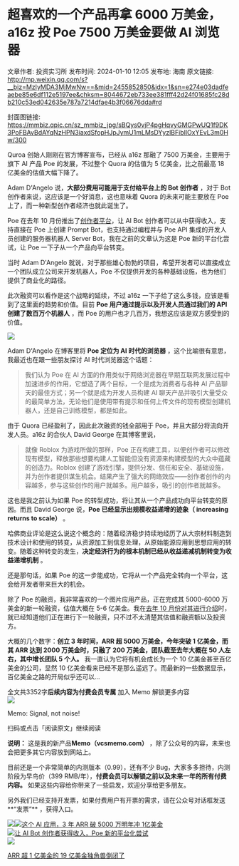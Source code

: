 # 超喜欢的一个产品再拿 6000 万美金，a16z 投 Poe 7500 万美金要做 AI 浏览器

文章作者: 投资实习所
发布时间: 2024-01-10 12:05
发布地: 海南
原文链接: http://mp.weixin.qq.com/s?__biz=MzIyMDA3MjMwNw==&mid=2455852850&idx=1&sn=e274e03dadfeaebe85e6df112e5197ee&chksm=8044672eb733ee381fff42d24f01685fc28db210c53ed042635e787a7214dfae4b3f06676dda#rd

封面图链接: https://mmbiz.qpic.cn/sz_mmbiz_jpg/sBQys0vjP4pgHqvyGMGPwUQ1f9DK3PoFBAvBdAYqNzHPN3iaxdSfopHJpJymU1mLMsDYyzlBFibIlOxYEvL3m0Hw/300

Quroa 创始人刚刚在官方博客宣布，已经从 a16z 那融了 7500 万美金，主要用于旗下 AI 产品 Poe 的发展，不过整个 Quora 的估值为
5 亿美金，比之前最高 18 亿美金的估值大幅下降了。

Adam D'Angelo 说，**大部分费用可能用于支付给平台上的 Bot 创作者** ，对于 Bot 创作者来说，这应该是一个好消息，这也意味着
Quora 的未来可能主要放在 Poe 上了，而一种新型创作者经济也就此诞生了。

Poe 在去年 10
月份推出了[创作者平台](http://mp.weixin.qq.com/s?__biz=MzIyMDA3MjMwNw==&mid=2455852338&idx=1&sn=04407717d61e72356f3f3c748da0f4a7&chksm=8044652eb733ec38c33b43c99b6e93ee0ff36bd6e5f3db6e0d974fe5e4a90291d29a96024e3f&scene=21#wechat_redirect)，让
AI Bot 创作者可以从中获得收入，支持直接在 Poe 上创建 Prompt Bot，也支持通过编程并与 Poe API 集成的开发人员创建的服务器机器人
Server Bot，我在之前的文章认为这是 Poe 新的平台化尝试，让 Poe 一下子从一个产品向平台转变。

当时 Adam D'Angelo 就说，对于那些雄心勃勃的项目，希望开发者可以直接成立一个团队成立公司来开发机器人，Poe
不仅提供开发的各种基础设施，也为他们提供了商业化的路径。

此次融资可以看作是这个战略的延续，不过 a16z 一下子给了这么多钱，应该是看到了这里面的趋势和价值。目前 **Poe 用户通过提示以及开发人员通过我们的
API 创建了数百万个机器人** ，而 Poe 的用户也才几百万，我想这应该是双方感受到的价值。

![](https://mmbiz.qpic.cn/sz_mmbiz_png/sBQys0vjP4pgHqvyGMGPwUQ1f9DK3PoFnKYHLtJwLGvB0iccr49zjo14EfCeog8LVzg1OCSf6ZIfVGJFMMUr4fQ/640?wx_fmt=png&from=appmsg)

Adam D'Angelo 在博客里将 **Poe 定位为 AI 时代的浏览器** ，这个比喻很有意思，我最近也在跟一些朋友探讨 AI 时代浏览器这个话题：

> 我们认为 Poe 在 AI 方面的作用类似于网络浏览器在早期互联网发展过程中加速进步的作用，它塑造了两个目标，一个是成为消费者与各种 AI
> 产品聊天的最佳方式；另一个就是成为开发人员构建 AI
> 聊天产品并吸引大量受众的最简单方法，无论他们是使用带有提示和任何上传文件的现有模型创建机器人，还是自己训练模型，都是如此。

由于 Quora 已经盈利了，因此此次融资的钱全部用于 Poe，并且大部分将流向开发人员。a16z 的合伙人 David George 在其博客里说，

> 就像 Roblox 为游戏所做的那样，Poe
> 正在构建工具，以便创作者可以修改现有模型，释放那些想要构建人工智能但没有资源来构建模型的大众中蕴藏的创造力。Roblox
> 创建了游戏引擎，提供分发、信任和安全、基础设施，并为创作者提供谋生机会。结果产生了强大的网络效应——创作者创作的内容越多，参与这些创作的用户就越多。用户越多，吸引的创作者就越多。

这也是我之前认为如果 Poe 的转型成功，将让其从一个产品成功向平台转变的原因。而且 David George 说，**Poe
已经显示出规模收益递增的迹象（ increasing returns to scale）** 。

哈佛商业评论是这么说这个概念的：随着经济稳步持续地经历了从大宗材料制造到技术设计和使用的转变，从资源加工到信息处理，从原始能源应用到思想应用的转变。随着这种转变的发生，**决定经济行为的根本机制已经从收益递减机制转变为收益递增机制**
。

还是那句话，如果 Poe 的这一步能成功，它将从一个产品完全转向一个平台，这会给开发者带来巨大的机会。

除了 Poe 的融资，我非常喜欢的一个图片应用产品，正在完成其 5000-6000 万美金的新一轮融资，估值大概在 5-6 亿美金。我在[去年 10
月份对其进行介绍](http://mp.weixin.qq.com/s?__biz=MzIyMDA3MjMwNw==&mid=2455852306&idx=1&sn=3edc0f9f9810c1fb47ad482e95229b2e&chksm=8044650eb733ec181c90b8cd6fd24718d0ccc47f8047d338a8203d25a207c92bf1b09aba5db2&scene=21#wechat_redirect)时，就已经知道他们正在进行下一轮融资，只不过不太清楚其估值和融资额以及投资方。

大概的几个数字：**创立 3 年时间，ARR 超 5000 万美金，今年突破 1 亿美金，而其 ARR 达到 2000 万美金时，只融了 200
万美金，团队截至去年大概在 50 人左右，其中增长团队 5 个人。** 我一直认为它将有机会成长为一个 10 亿美金甚至百亿美金的公司，显然 10
亿美金看来已经不是那么遥远了。而最新的一些数据显示，百亿美金之路的开局似乎还可以...

全文共3352字**后续内容为付费会员专属** 加入 Memo 解锁更多内容  
![](https://mmbiz.qpic.cn/sz_mmbiz_png/sBQys0vjP4pgHqvyGMGPwUQ1f9DK3PoFdtQheOBU0X5gJFS1icv8WD7Zudug0icxDkibsmrrl7fpS5P4dicOwI7yfQ/640?wx_fmt=png&from=appmsg)  

Memo: Signal, not noise!

扫码或点击「阅读原文」继续阅读

**说明：** 这是我的新产品**Memo（vcsmemo.com）** ，除了公众号的内容，未来也会把更多其它内容放到网站上。

目前还是一个非常简单的内测版本（0.99），还有不少 Bug，大家多多担待，内测阶段为早鸟价（399
RMB/年），**付费会员可以解锁之前以及未来一年的所有付费内容。** 如果这些内容给你带来了一些启发，欢迎分享给更多朋友。  

另外我们已经支持开发票，如果付费用户有开票的需求，请在公众号对话框发送**“发票”** ，获得入口。

![](https://mmbiz.qpic.cn/mmbiz_png/mrJibAziaMQhQGoNHniac6wGOyRe172dlS0HCYicyjiaCTtly2pULIz6YPNsXeRjoQFSuDYezsia4ibhbAc1X3GKtVRyw/640?wx_fmt=png&wxfrom=5&wx_lazy=1&wx_co=1)[![](https://mmbiz.qpic.cn/sz_mmbiz_jpg/sBQys0vjP4oEMp4NrfWBSk5r1MeUZ40xgibaGmP1l4xLudAm4bw1Rzy0jTibfHK8dsdtdvgY4JYn0gQOzpgYX7cQ/640?wx_fmt=jpeg)这个
AI 应用，3 年 ARR 破 5000 万明年冲
1亿美金](https://mp.weixin.qq.com/s?__biz=MzIyMDA3MjMwNw==&mid=2455852306&idx=1&sn=3edc0f9f9810c1fb47ad482e95229b2e&chksm=8044650eb733ec181c90b8cd6fd24718d0ccc47f8047d338a8203d25a207c92bf1b09aba5db2&scene=21#wechat_redirect)  
[![](https://mmbiz.qpic.cn/sz_mmbiz_jpg/sBQys0vjP4oXeuC7MTyyewmMbYxkpgg8L9WWIz0e6yGftrhhg75y5OwSeWnzWMiaMjx4KicibgdYqtUgmFSkqWBnw/640?wx_fmt=jpeg)让
AI Bot 创作者获得收入，Poe
新的平台化尝试](https://mp.weixin.qq.com/s?__biz=MzIyMDA3MjMwNw==&mid=2455852338&idx=1&sn=04407717d61e72356f3f3c748da0f4a7&chksm=8044652eb733ec38c33b43c99b6e93ee0ff36bd6e5f3db6e0d974fe5e4a90291d29a96024e3f&scene=21#wechat_redirect)  
[![](https://mmbiz.qpic.cn/sz_mmbiz_jpg/sBQys0vjP4pQnlb2mdkBvrmjs1ElhPy54XClmF9KVR9WXJDx7b0CqT67uQGQrJxVo9rBVqG3BSic2XLQLI0KnQg/640?wx_fmt=jpeg)](https://mp.weixin.qq.com/s?__biz=MzIyMDA3MjMwNw==&mid=2455852838&idx=1&sn=856d948ba2d0f4b89cc661536016d24b&chksm=8044673ab733ee2cb9f0f907885b01052f432bc1daff8beb159d885ce9635fadd04e9e4f46eb&scene=21#wechat_redirect)

[ARR 超 1 亿美金的 19
亿美金独角兽倒闭了](https://mp.weixin.qq.com/s?__biz=MzIyMDA3MjMwNw==&mid=2455852838&idx=1&sn=856d948ba2d0f4b89cc661536016d24b&chksm=8044673ab733ee2cb9f0f907885b01052f432bc1daff8beb159d885ce9635fadd04e9e4f46eb&scene=21#wechat_redirect)

